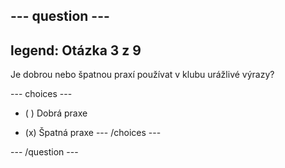 --- question ---
---
legend: Otázka 3 z 9
---

Je dobrou nebo špatnou praxí používat v klubu urážlivé výrazy?

--- choices ---
- ( ) Dobrá praxe

- (x) Špatná praxe
--- /choices ---

--- /question ---
